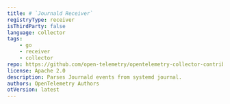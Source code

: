```yaml
---
title: # `Journald Receiver`
registryType: receiver
isThirdParty: false
language: collector
tags:
    - go
    - receiver
    - collector
repo: https://github.com/open-telemetry/opentelemetry-collector-contrib/tree/main/receiver/journaldreceiver
license: Apache 2.0
description: Parses Journald events from systemd journal.
authors: OpenTelemetry Authors
otVersion: latest
---
```

